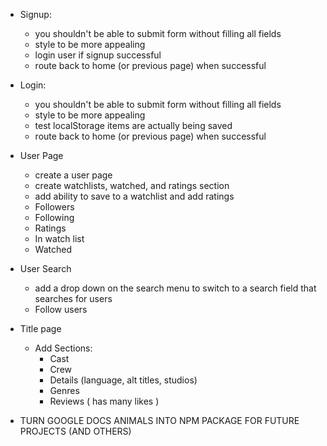 - Signup: 
    - you shouldn't be able to submit form without filling all fields 
    - style to be more appealing 
    - login user if signup successful
    - route back to home (or previous page) when successful
- Login: 
    - you shouldn't be able to submit form without filling all fields 
    - style to be more appealing 
    - test localStorage items are actually being saved
    - route back to home (or previous page) when successful



- User Page 
    - create a user page 
    - create watchlists, watched, and ratings section 
    - add ability to save to a watchlist and add ratings 
    - Followers
    - Following
    - Ratings 
    - In watch list
    - Watched 

- User Search 
    - add a drop down on the search menu to switch to a search field that searches for users 
    - Follow users 

- Title page
    - Add Sections:
        - Cast
        - Crew
        - Details (language, alt titles, studios)
        - Genres 
        - Reviews ( has many likes )


- TURN GOOGLE DOCS ANIMALS INTO NPM PACKAGE FOR FUTURE PROJECTS (AND OTHERS)